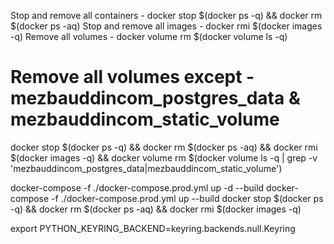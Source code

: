 Stop and remove all containers - docker stop $(docker ps -q) && docker rm $(docker ps -aq)
Stop and remove all images - docker rmi $(docker images -q)
Remove all volumes - docker volume rm $(docker volume ls -q)
# Remove all volumes except - mezbauddincom_postgres_data & mezbauddincom_static_volume

docker stop $(docker ps -q) && docker rm $(docker ps -aq) && docker rmi $(docker images -q) && docker volume rm $(docker volume ls -q | grep -v 'mezbauddincom_postgres_data\|mezbauddincom_static_volume')

docker-compose -f ./docker-compose.prod.yml up -d --build
docker-compose -f ./docker-compose.prod.yml up --build
docker stop $(docker ps -q) && docker rm $(docker ps -aq) && docker rmi $(docker images -q)


export PYTHON_KEYRING_BACKEND=keyring.backends.null.Keyring



